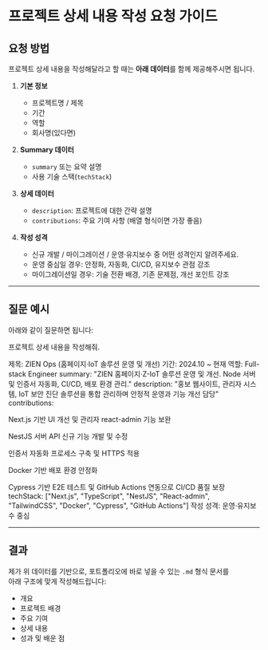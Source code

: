 # 프로젝트 상세 내용 작성 요청 가이드

## 요청 방법

프로젝트 상세 내용을 작성해달라고 할 때는 **아래 데이터**를 함께 제공해주시면 됩니다.

1. **기본 정보**
   - 프로젝트명 / 제목
   - 기간
   - 역할
   - 회사명(있다면)

2. **Summary 데이터**
   - `summary` 또는 요약 설명
   - 사용 기술 스택(`techStack`)

3. **상세 데이터**
   - `description`: 프로젝트에 대한 간략 설명
   - `contributions`: 주요 기여 사항 (배열 형식이면 가장 좋음)

4. **작성 성격**
   - 신규 개발 / 마이그레이션 / 운영·유지보수 중 어떤 성격인지 알려주세요.
   - 운영 중심일 경우: 안정화, 자동화, CI/CD, 유지보수 관점 강조
   - 마이그레이션일 경우: 기술 전환 배경, 기존 문제점, 개선 포인트 강조

---

## 질문 예시

아래와 같이 질문하면 됩니다:

프로젝트 상세 내용을 작성해줘.

제목: ZIEN Ops (홈페이지·IoT 솔루션 운영 및 개선)
기간: 2024.10 ~ 현재
역할: Full-stack Engineer
summary: "ZIEN 홈페이지·Z-IoT 솔루션 운영 및 개선. Node 서버 및 인증서 자동화, CI/CD, 배포 환경 관리."
description: "홍보 웹사이트, 관리자 시스템, IoT 보안 진단 솔루션을 통합 관리하며 안정적 운영과 기능 개선 담당"
contributions:

Next.js 기반 UI 개선 및 관리자 react-admin 기능 보완

NestJS 서버 API 신규 기능 개발 및 수정

인증서 자동화 프로세스 구축 및 HTTPS 적용

Docker 기반 배포 환경 안정화

Cypress 기반 E2E 테스트 및 GitHub Actions 연동으로 CI/CD 품질 보장
techStack: ["Next.js", "TypeScript", "NestJS", "React-admin", "TailwindCSS", "Docker", "Cypress", "GitHub Actions"]
작성 성격: 운영·유지보수 중심

---

## 결과

제가 위 데이터를 기반으로, 포트폴리오에 바로 넣을 수 있는 `.md` 형식 문서를  
아래 구조에 맞게 작성해드립니다:

- 개요
- 프로젝트 배경
- 주요 기여
- 상세 내용
- 성과 및 배운 점
